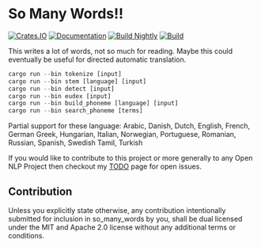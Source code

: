 So Many Words!!
================================

[![Crates.IO](https://img.shields.io/crates/v/so_many_words.svg)](https://crates.rs/crates/so_many_words)
[![Documentation](https://img.shields.io/badge/api-rustdoc-blue.svg)](https://docs.rs/so_many_words/)
[![Build Nightly](https://github.com/andrew-johnson-4/so_many_words/workflows/BuildNightly/badge.svg)](https://github.com/andrew-johnson-4/so_many_words)
[![Build](https://github.com/andrew-johnson-4/so_many_words/workflows/Build/badge.svg)](https://github.com/andrew-johnson-4/so_many_words)

This writes a lot of words, not so much for reading. Maybe this could eventually be useful for directed automatic translation.

```rust
cargo run --bin tokenize [input]
cargo run --bin stem [language] [input]
cargo run --bin detect [input]
cargo run --bin eudex [input]
cargo run --bin build_phoneme [language] [input]
cargo run --bin search_phoneme [terms]
```

Partial support for these language: Arabic, Danish, Dutch, English, French, German
Greek, Hungarian, Italian, Norwegian, Portuguese, Romanian, Russian, Spanish, Swedish
Tamil, Turkish

If you would like to contribute to this project or more generally to any Open NLP
Project then checkout my [TODO](https://www.subarctic.org/finding_ways_to_help_out_other_open_nlp_projects.html)
page for open issues.

## Contribution
Unless you explicitly state otherwise, any contribution intentionally submitted for inclusion in so_many_words by you,
shall be dual licensed under the MIT and Apache 2.0 license without any additional terms or conditions.

